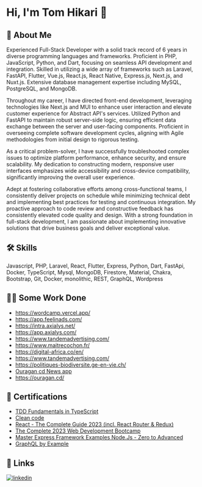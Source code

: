 
# Hi, I'm Tom Hikari 👋


## 🚀 About Me

Experienced Full-Stack Developer with a solid track record of 6 years in diverse programming languages and frameworks. Proficient in PHP, JavaScript, Python, and Dart, focusing on seamless API development and integration. Skilled in utilizing a wide array of frameworks such as Laravel, FastAPI, Flutter, Vue.js, React.js, React Native, Express.js, Next.js, and Nuxt.js. Extensive database management expertise including MySQL, PostgreSQL, and MongoDB.

Throughout my career, I have directed front-end development, leveraging technologies like Next.js and MUI to enhance user interaction and elevate customer experience for Abstract API's services. Utilized Python and FastAPI to maintain robust server-side logic, ensuring efficient data exchange between the server and user-facing components. Proficient in overseeing complete software development cycles, aligning with Agile methodologies from initial design to rigorous testing.

As a critical problem-solver, I have successfully troubleshooted complex issues to optimize platform performance, enhance security, and ensure scalability. My dedication to constructing modern, responsive user interfaces emphasizes wide accessibility and cross-device compatibility, significantly improving the overall user experience.

Adept at fostering collaborative efforts among cross-functional teams, I consistently deliver projects on schedule while minimizing technical debt and implementing best practices for testing and continuous integration. My proactive approach to code review and constructive feedback has consistently elevated code quality and design. With a strong foundation in full-stack development, I am passionate about implementing innovative solutions that drive business goals and deliver exceptional value.


## 🛠 Skills
Javascript, PHP, Laravel, React, Flutter, Express, Python, Dart, FastApi, Docker, TypeScript, Mysql, MongoDB, Firestore, Material, Chakra, Bootstrap, Git, Docker, monolithic, REST, GraphQL, Wordpress


## 👩‍💻 Some Work Done

- https://wordcamp.vercel.app/
- https://app.feelinads.com/
- https://intra.axialys.net/
- https://app.axialys.com/
- https://www.tandemadvertising.com/
- https://www.maitrecochon.fr/
- https://digital-africa.co/en/
- https://www.tandemadvertising.com/
- https://politiques-biodiversite.ge-en-vie.ch/
- [Ouragan cd News app](https://play.google.com/store/apps/details?id=com.ouragancd.ouragan_app&pcampaignid=web_share)
- https://ouragan.cd/

## 🚀 Certifications

- [TDD Fundamentals in TypeScript](https://www.udemy.com/certificate/UC-cf82145c-bb30-4ed8-8b97-ca1c16bd4738/)
- [Clean code](https://www.udemy.com/certificate/UC-c11a56a3-bce7-4ad3-8acb-620745367e6f/)
- [React - The Complete Guide 2023 (incl. React Router & Redux)](https://www.udemy.com/certificate/UC-3f2a7cf1-5037-48b1-ad7b-cfc8fa6d64a3)
- [The Complete 2023 Web Development Bootcamp](https://www.udemy.com/certificate/UC-1b8a43d6-35e1-43bc-8abc-c6942d79cd8b/)
- [Master Express Framework Examples Node.Js - Zero to Advanced ](https://www.udemy.com/certificate/UC-ecabfd7f-bf3a-48af-9060-58c42d2552bb/)
- [GraphQL by Example](https://www.udemy.com/certificate/UC-75d73ff8-7552-4da7-85b0-3e7c3937508c/)


## 🔗 Links

[![linkedin](https://img.shields.io/badge/linkedin-0A66C2?style=for-the-badge&logo=linkedin&logoColor=white)](https://www.linkedin.com/in/tom-kembo-4041a5130/)


